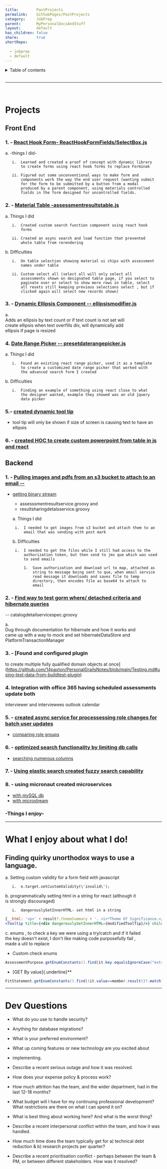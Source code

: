 ```yaml
---
title:        PastProjects    
permalink:    GithubPages/PastProjects    
category:     JobPrep    
parent:       MyPersonalDocsAndStuff    
layout:       default    
has_children: false    
share:        true    
shortRepo:    
    
  - jobprep    
  - default    
---
```

  
<details markdown="block">                  
<summary>                  
Table of contents                  
</summary>                  
{: .text-delta }                  
1. TOC                  
{:toc}                  
</details>                  
  
<br/>                  
  
***                  
  
<br/>                  
  
# Projects  
  
## Front End  
  
### 1. - [React Hook Form- ReactHookFormFields/SelectBox.js](https://github.com/14paxton/ReactHookFormDynamicComponents)  
  
a. -things I did-  
  
       i.  Learned and created a proof of concept with dynamic library                
           to create forms using react hook forms to replace Forminak                
                
       ii. Figured out some unconventional ways to make form and                
           components work the way the end user request (wanting submit                
           for the form to be submitted by a button from a modal                
           produced by a parent component, using materials controlled                
           fields in the form designed for uncontrolled fields.                
  
### 2. - [Material Table -assessmentresultstable.js](https://github.com/14paxton/TableWithAsyncCall)  
  
a. Things I did  
  
       i.  Created custom search function component using react hook                
           forms                
                
       ii. Created an async search and load function that prevented                
           whole table from rerendering                
  
b. Difficulties  
  
       i.  On table selection showing material ui chips with assessment                
           names under table                
                
       ii. Custom select all (select all will only select all                
           assessments shown on designated table page, if you select to                
           paginate over or select to show more rows in table, select                
           all resets still keeping previous selections select , but if                
           clicked again will select new records shown)                
  
### 3. - [Dynamic Ellipsis Component -- ellipsismodifier.js](https://github.com/14paxton/DynamicEllipsis)  
  
a.            
Adds an ellipsis by text count or if text count is not set will                
create ellipsis when text overfills div, will dynamically add                
ellipsis if page is resized  
  
### 4. [Date Range Picker -- presetdaterangepicker.js](https://github.com/14paxton/DateRangePicker)  
  
a. Things I did  
  
       i.  Found an existing react range picker, used it as a template                
           to create a customized date range picker that worked with                
           the advanced search form I created                
  
b. Difficulties  
  
       i.  Finding an example of something using react close to what                
           the designer wanted, example they showed was an old jquery                
           data picker                
  
### 5.- [ created dynamic tool tip ](https://gist.github.com/14paxton/9c745874ec384add89c1908c73832594)  
  
- tool tip will only be shown if size of screen is causing text to have an ellipsis  
  
### 6. - [created HOC to create custom powerpoint from table in js and react](https://github.com/14paxton/TableToPowerPoint)  
  
## Backend  
  
### 1. - [Pulling images and pdfs from an s3 bucket to attach to an email --](https://gist.github.com/14paxton/1fa8f703b708b9488408c9217a83b3a9)  
  
- [getting binary stream](https://gist.github.com/14paxton/58da1e0c108fa527c5ec1a770eefa683)  
    - assesssmentresultservice.groovy and  
    - resultsharingdetalsservice.groovy  
  
  a. Things I did  
  
       i.  I needed to get images from s3 bucket and attach them to an                
           email that was sending with post mark                
  
  b. Difficulties  
  
       i.  I needed to get the files while I still had access to the                
           authorization token, but then send to jms que which was used                
           to send emails                
          
           1.  Save authorization and download url to map, attached as                
               string to message being sent to que, when email service                
               read message it downloads and saves file to temp                
               directory, then encodes file as base64 to attach to                
               email                
  
### 2. - [Find way to test gorm where/ detached criteria and hibernate queries](https://github.com/14paxton/PersonalGrailsNotes/blob/main/Testing.md#mocking-hibernate-used-to-test-methods-using-where-queriers--detached-criteria--criteria-builder)  
  
-- catalogdetailservicespec.groovy  
  
a.            
Dug through documentation for hibernate and how it works and                
came up with a way to mock and set hibernateDataStore and                
PlatformTransactionManager  
  
### 3. - [Found and configured plugin  
  
to create multiple fully qualified domain objects at once](https://github.com/14paxton/PersonalGrailsNotes/blob/main/Testing.md#using-test-data-from-buildtest-plugin)  
  
### 4. Integration with office 365 having scheduled assessments update both  
  
interviewer and interviewees outlook calendar  
  
### 5. - [created async service for processessing role changes for batch user updates](https://gist.github.com/14paxton/ef4f6e91fa7fa44015c41f26a1caf3ae)  
  
- [comparing role groups](https://gist.github.com/14paxton/b7ff93091f4db71beffb0a37140fa0f2)  
  
### 6. - [optimized search functionality by limiting db calls](https://gist.github.com/14paxton/b5a8d600dc4066010b4067bd8968f613)  
  
- [searching numerous columns](https://gist.github.com/14paxton/e72c14086f5d9a6a0c58dc8463b93561)  
  
### 7. - [Using elastic search created fuzzy search capability](https://github.com/14paxton/PersonalGrailsNotes/blob/main/ElasticSearch.md)  
  
### 8. - using micronaut created microservices  
  
- [with mySQL db](https://github.com/14paxton/micronaut_mysql_hibernate)  
- [with microstream](https://github.com/14paxton/micronaut_microstream)  
  
### -Things I enjoy-  
  
                
---      
  
# What I enjoy about what I do!  
  
## Finding quirky unorthodox ways to use a language.  
  
a. Setting custom validity for a form field with javascript  
  
       i.  e.target.setCustomValidity(\'invalid\');                
  
b. programmatically setting html in a string for react (although it                
is strongly discouraged)  
  
       i.  dangerouslySetInnerHTML- set html in a string                
  
```jsx                
{__html: '<p>' + result?.themeSummary + '. <i>*Theme Of Significance.</i></p>'}    
<Tooltip title={<div dangerouslySetInnerHTML={modifiedToolTip}/>} childrenDisplayStyle="inline">                
```                
  
c. enums , to check a key we were using a try/catch and if it failed                
the key doesn't exist, I don't like making code purposefully fail ,                
made a util to replace  
  
- Custom check enums  
  
```java                
AssessmentPurpose.getEnumConstants().find{it.key.equalsIgnoreCase("extrn")}?.value                
```                
  
- [GET By value]{.underline}**  
  
```java                
FitStatement.getEnumConstants().find{(it.value==member.result)}?.match?:member.result                
```                
  
                
---      
  
# Dev Questions  
  
- What do you use to handle security?  
  
- Anything for database migrations?  
  
- What is your preferred environment?  
  
- What up coming features or new technology are you excited about  
  
- implementing.  
  
- Describe a recent serious outage and how it was resolved.  
  
- How does your expense policy & process work?  
  
- How much attrition has the team, and the wider department, had in the last 12-18 months?  
  
- What budget will I have for my continuing professional development? What restrictions are there on what I can spend it on?  
  
- What is best thing about working here? And what is the worst thing?  
  
- Describe a recent interpersonal conflict within the team, and how it was handled.  
  
- How much time does the team typically get for a) technical debt reduction & b) research projects per quarter?  
  
- Describe a recent prioritisation conflict - perhaps between the team & PM, or between different stakeholders. How was it resolved?    